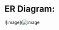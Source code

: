 # ER Diagram:
![image](![image](https://github.com/user-attachments/assets/bb8b984a-feed-415c-87f4-98b86beff891)
